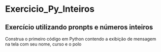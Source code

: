# Exercicio_Py_Inteiros
## Exercício utilizando pronpts e números inteiros
Construa o primeiro código em Python contendo a exibição de mensagem na tela com seu nome, curso e o polo
